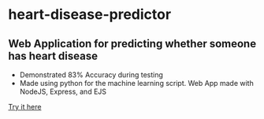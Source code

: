 # heart-disease-predictor
<h2>Web Application for predicting whether someone has heart disease</h2>

<ul>
<li>Demonstrated 83% Accuracy during testing</li>

<li>Made using python for the machine learning script. Web App made with NodeJS, Express, and EJS</li>
</ul>

<a href="https://heart-dis-predictor.herokuapp.com/"> Try it here</a>
